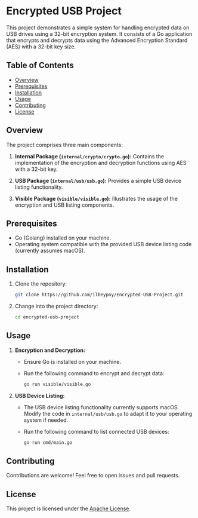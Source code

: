 # Encrypted USB Project

This project demonstrates a simple system for handling encrypted data on USB drives using a 32-bit encryption system. It consists of a Go application that encrypts and decrypts data using the Advanced Encryption Standard (AES) with a 32-bit key size.

## Table of Contents

- [Overview](#overview)
- [Prerequisites](#prerequisites)
- [Installation](#installation)
- [Usage](#usage)
- [Contributing](#contributing)
- [License](#license)

## Overview

The project comprises three main components:

1. **Internal Package (`internal/crypto/crypto.go`):** Contains the implementation of the encryption and decryption functions using AES with a 32-bit key.

2. **USB Package (`internal/usb/usb.go`):** Provides a simple USB device listing functionality.

3. **Visible Package (`visible/visible.go`):** Illustrates the usage of the encryption and USB listing components.

## Prerequisites

- Go (Golang) installed on your machine.
- Operating system compatible with the provided USB device listing code (currently assumes macOS).

## Installation

1. Clone the repository:

    ```bash
    git clone https://github.com/ilbeypoy/Encrypted-USB-Project.git
    ```

2. Change into the project directory:

    ```bash
    cd encrypted-usb-project
    ```

## Usage

1. **Encryption and Decryption:**

    - Ensure Go is installed on your machine.
    
    - Run the following command to encrypt and decrypt data:

        ```bash
        go run visible/visible.go
        ```

2. **USB Device Listing:**

    - The USB device listing functionality currently supports macOS. Modify the code in `internal/usb/usb.go` to adapt it to your operating system if needed.

    - Run the following command to list connected USB devices:

        ```bash
        go run cmd/main.go
        ```

## Contributing

Contributions are welcome! Feel free to open issues and pull requests.

## License

This project is licensed under the [Apache License](LICENSE).
